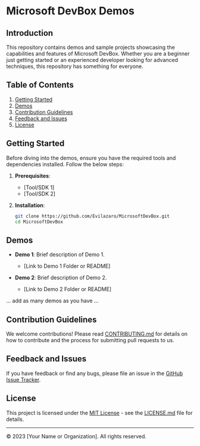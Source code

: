 # Microsoft DevBox Demos

## Introduction
This repository contains demos and sample projects showcasing the capabilities and features of Microsoft DevBox. Whether you are a beginner just getting started or an experienced developer looking for advanced techniques, this repository has something for everyone.

## Table of Contents

1. [Getting Started](#getting-started)
2. [Demos](#demos)
3. [Contribution Guidelines](#contribution-guidelines)
4. [Feedback and Issues](#feedback-and-issues)
5. [License](#license)

## Getting Started

Before diving into the demos, ensure you have the required tools and dependencies installed. Follow the below steps:

1. **Prerequisites**:
    - [Tool/SDK 1]
    - [Tool/SDK 2]

2. **Installation**:
    ```bash
    git clone https://github.com/Evilazaro/MicrosoftDevBox.git
    cd MicrosoftDevBox
    ```

## Demos

- **Demo 1**: Brief description of Demo 1.
    - [Link to Demo 1 Folder or README]

- **Demo 2**: Brief description of Demo 2.
    - [Link to Demo 2 Folder or README]

... add as many demos as you have ...

## Contribution Guidelines

We welcome contributions! Please read [CONTRIBUTING.md](CONTRIBUTING.md) for details on how to contribute and the process for submitting pull requests to us.

## Feedback and Issues

If you have feedback or find any bugs, please file an issue in the [GitHub Issue Tracker](https://github.com/Evilazaro/MicrosoftDevBox/issues).

## License

This project is licensed under the [MIT License](LICENSE.md) - see the [LICENSE.md](LICENSE.md) file for details.

---

© 2023 [Your Name or Organization]. All rights reserved.

